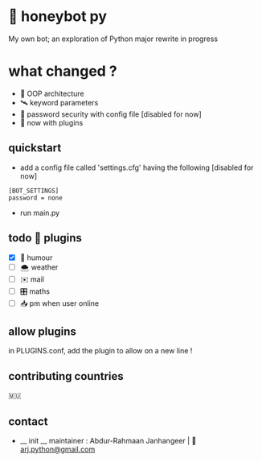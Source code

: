 # 🍯 honeybot py 

My own bot; an exploration of Python
major rewrite in progress 

# what changed ?

 * 🍬 OOP architecture
 * 🛰️ keyword parameters
 * 🌵 password security with config file [disabled for now]
 * 🔌 now with plugins
 
## quickstart

- add a config file called 'settings.cfg' having the following [disabled for now]
~~~
[BOT_SETTINGS]
password = none
~~~
- run main.py

## todo 🔌 plugins
- [x] 💐 humour
- [ ] 🌨️ weather
- [ ] ✉️ mail
- [ ] 🎛️ maths
- [ ] 📥 pm when user online

## allow plugins
in PLUGINS.conf, add the plugin to allow on a new line !


## contributing countries

🇲🇺

## contact
- __ init __ maintainer : Abdur-Rahmaan Janhangeer | 📧 arj.python@gmail.com


 



